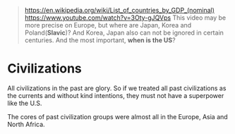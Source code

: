 > https://en.wikipedia.org/wiki/List_of_countries_by_GDP_(nominal)
> https://www.youtube.com/watch?v=3Oty-gJQVps
> This video may be more precise on Europe, but where are Japan, Korea and Poland(**Slavic**)? And Korea, Japan also can not be ignored in certain centuries. And the most important, **when is the US**?


# Civilizations

All civilizations in the past are glory. So if we treated all past civilizations as the currents and without kind intentions, they must not have a superpower like the U.S.

The cores of past civilization groups were almost all in the Europe, Asia and North Africa.